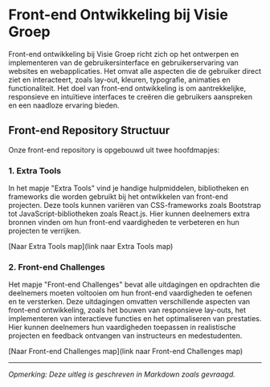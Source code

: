 # Front-end Ontwikkeling bij Visie Groep

Front-end ontwikkeling bij Visie Groep richt zich op het ontwerpen en implementeren van de gebruikersinterface en gebruikerservaring van websites en webapplicaties. Het omvat alle aspecten die de gebruiker direct ziet en interacteert, zoals lay-out, kleuren, typografie, animaties en functionaliteit. Het doel van front-end ontwikkeling is om aantrekkelijke, responsieve en intuïtieve interfaces te creëren die gebruikers aanspreken en een naadloze ervaring bieden.

## Front-end Repository Structuur

Onze front-end repository is opgebouwd uit twee hoofdmapjes:

### 1. Extra Tools
In het mapje "Extra Tools" vind je handige hulpmiddelen, bibliotheken en frameworks die worden gebruikt bij het ontwikkelen van front-end projecten. Deze tools kunnen variëren van CSS-frameworks zoals Bootstrap tot JavaScript-bibliotheken zoals React.js. Hier kunnen deelnemers extra bronnen vinden om hun front-end vaardigheden te verbeteren en hun projecten te verrijken.

[Naar Extra Tools map](link naar Extra Tools map)

### 2. Front-end Challenges
Het mapje "Front-end Challenges" bevat alle uitdagingen en opdrachten die deelnemers moeten voltooien om hun front-end vaardigheden te oefenen en te versterken. Deze uitdagingen omvatten verschillende aspecten van front-end ontwikkeling, zoals het bouwen van responsieve lay-outs, het implementeren van interactieve functies en het optimaliseren van prestaties. Hier kunnen deelnemers hun vaardigheden toepassen in realistische projecten en feedback ontvangen van instructeurs en medestudenten.

[Naar Front-end Challenges map](link naar Front-end Challenges map)

---

*Opmerking: Deze uitleg is geschreven in Markdown zoals gevraagd.*
